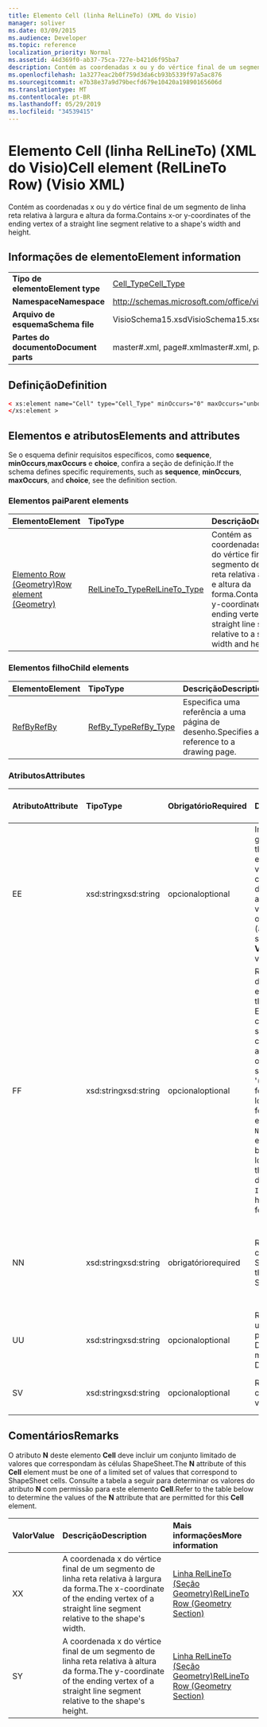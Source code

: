 ```yaml
---
title: Elemento Cell (linha RelLineTo) (XML do Visio)
manager: soliver
ms.date: 03/09/2015
ms.audience: Developer
ms.topic: reference
localization_priority: Normal
ms.assetid: 44d369f0-ab37-75ca-727e-b421d6f95ba7
description: Contém as coordenadas x ou y do vértice final de um segmento de linha reta relativa à largura e altura da forma.
ms.openlocfilehash: 1a3277eac2b0f759d3da6cb93b5339f97a5ac876
ms.sourcegitcommit: e7b38e37a9d79becfd679e10420a19890165606d
ms.translationtype: MT
ms.contentlocale: pt-BR
ms.lasthandoff: 05/29/2019
ms.locfileid: "34539415"
---
```

# <a name="cell-element-rellineto-row-visio-xml"></a><span data-ttu-id="317d6-103">Elemento Cell (linha RelLineTo) (XML do Visio)</span><span class="sxs-lookup"><span data-stu-id="317d6-103">Cell element (RelLineTo Row) (Visio XML)</span></span>

<span data-ttu-id="317d6-104">Contém as coordenadas x ou y do vértice final de um segmento de linha reta relativa à largura e altura da forma.</span><span class="sxs-lookup"><span data-stu-id="317d6-104">Contains x-or y-coordinates of the ending vertex of a straight line segment relative to a shape's width and height.</span></span>
  
## <a name="element-information"></a><span data-ttu-id="317d6-105">Informações de elemento</span><span class="sxs-lookup"><span data-stu-id="317d6-105">Element information</span></span>

|||
|:-----|:-----|
|<span data-ttu-id="317d6-106">**Tipo de elemento**</span><span class="sxs-lookup"><span data-stu-id="317d6-106">**Element type**</span></span> <br/> |[<span data-ttu-id="317d6-107">Cell_Type</span><span class="sxs-lookup"><span data-stu-id="317d6-107">Cell_Type</span></span>](cell_type-complextypevisio-xml.md) <br/> |
|<span data-ttu-id="317d6-108">**Namespace**</span><span class="sxs-lookup"><span data-stu-id="317d6-108">**Namespace**</span></span> <br/> |http://schemas.microsoft.com/office/visio/2012/main  <br/> |
|<span data-ttu-id="317d6-109">**Arquivo de esquema**</span><span class="sxs-lookup"><span data-stu-id="317d6-109">**Schema file**</span></span> <br/> |<span data-ttu-id="317d6-110">VisioSchema15.xsd</span><span class="sxs-lookup"><span data-stu-id="317d6-110">VisioSchema15.xsd</span></span>  <br/> |
|<span data-ttu-id="317d6-111">**Partes do documento**</span><span class="sxs-lookup"><span data-stu-id="317d6-111">**Document parts**</span></span> <br/> |<span data-ttu-id="317d6-112">master#.xml, page#.xml</span><span class="sxs-lookup"><span data-stu-id="317d6-112">master#.xml, page#.xml</span></span>  <br/> |
   
## <a name="definition"></a><span data-ttu-id="317d6-113">Definição</span><span class="sxs-lookup"><span data-stu-id="317d6-113">Definition</span></span>

```XML
< xs:element name="Cell" type="Cell_Type" minOccurs="0" maxOccurs="unbounded" >
</xs:element >
```

## <a name="elements-and-attributes"></a><span data-ttu-id="317d6-114">Elementos e atributos</span><span class="sxs-lookup"><span data-stu-id="317d6-114">Elements and attributes</span></span>

<span data-ttu-id="317d6-115">Se o esquema definir requisitos específicos, como **sequence**, **minOccurs**,**maxOccurs** e **choice**, confira a seção de definição.</span><span class="sxs-lookup"><span data-stu-id="317d6-115">If the schema defines specific requirements, such as **sequence**, **minOccurs**, **maxOccurs**, and **choice**, see the definition section.</span></span> 
  
### <a name="parent-elements"></a><span data-ttu-id="317d6-116">Elementos pai</span><span class="sxs-lookup"><span data-stu-id="317d6-116">Parent elements</span></span>

|<span data-ttu-id="317d6-117">**Elemento**</span><span class="sxs-lookup"><span data-stu-id="317d6-117">**Element**</span></span>|<span data-ttu-id="317d6-118">**Tipo**</span><span class="sxs-lookup"><span data-stu-id="317d6-118">**Type**</span></span>|<span data-ttu-id="317d6-119">**Descrição**</span><span class="sxs-lookup"><span data-stu-id="317d6-119">**Description**</span></span>|
|:-----|:-----|:-----|
|[<span data-ttu-id="317d6-120">Elemento Row (Geometry)</span><span class="sxs-lookup"><span data-stu-id="317d6-120">Row element (Geometry)</span></span>](row-element-geometry-sectionvisio-xml.md) <br/> |[<span data-ttu-id="317d6-121">RelLineTo_Type</span><span class="sxs-lookup"><span data-stu-id="317d6-121">RelLineTo_Type</span></span>](rellineto_type-complextypevisio-xml.md) <br/> |<span data-ttu-id="317d6-122">Contém as coordenadas x ou y do vértice final de um segmento de linha reta relativa à largura e altura da forma.</span><span class="sxs-lookup"><span data-stu-id="317d6-122">Contains x-or y-coordinates of the ending vertex of a straight line segment relative to a shape's width and height.</span></span>  <br/> |
   
### <a name="child-elements"></a><span data-ttu-id="317d6-123">Elementos filho</span><span class="sxs-lookup"><span data-stu-id="317d6-123">Child elements</span></span>

|<span data-ttu-id="317d6-124">**Elemento**</span><span class="sxs-lookup"><span data-stu-id="317d6-124">**Element**</span></span>|<span data-ttu-id="317d6-125">**Tipo**</span><span class="sxs-lookup"><span data-stu-id="317d6-125">**Type**</span></span>|<span data-ttu-id="317d6-126">**Descrição**</span><span class="sxs-lookup"><span data-stu-id="317d6-126">**Description**</span></span>|
|:-----|:-----|:-----|
|[<span data-ttu-id="317d6-127">RefBy</span><span class="sxs-lookup"><span data-stu-id="317d6-127">RefBy</span></span>](refby-element-cell_type-complextypevisio-xml.md) <br/> |[<span data-ttu-id="317d6-128">RefBy_Type</span><span class="sxs-lookup"><span data-stu-id="317d6-128">RefBy_Type</span></span>](refby_type-complextypevisio-xml.md) <br/> |<span data-ttu-id="317d6-129">Especifica uma referência a uma página de desenho.</span><span class="sxs-lookup"><span data-stu-id="317d6-129">Specifies a reference to a drawing page.</span></span>  <br/> |
   
### <a name="attributes"></a><span data-ttu-id="317d6-130">Atributos</span><span class="sxs-lookup"><span data-stu-id="317d6-130">Attributes</span></span>

|<span data-ttu-id="317d6-131">**Atributo**</span><span class="sxs-lookup"><span data-stu-id="317d6-131">**Attribute**</span></span>|<span data-ttu-id="317d6-132">**Tipo**</span><span class="sxs-lookup"><span data-stu-id="317d6-132">**Type**</span></span>|<span data-ttu-id="317d6-133">**Obrigatório**</span><span class="sxs-lookup"><span data-stu-id="317d6-133">**Required**</span></span>|<span data-ttu-id="317d6-134">**Descrição**</span><span class="sxs-lookup"><span data-stu-id="317d6-134">**Description**</span></span>|<span data-ttu-id="317d6-135">**Valores possíveis**</span><span class="sxs-lookup"><span data-stu-id="317d6-135">**Possible values**</span></span>|
|:-----|:-----|:-----|:-----|:-----|
|<span data-ttu-id="317d6-136">E</span><span class="sxs-lookup"><span data-stu-id="317d6-136">E</span></span>  <br/> |<span data-ttu-id="317d6-137">xsd:string</span><span class="sxs-lookup"><span data-stu-id="317d6-137">xsd:string</span></span>  <br/> |<span data-ttu-id="317d6-138">opcional</span><span class="sxs-lookup"><span data-stu-id="317d6-138">optional</span></span>  <br/> |<span data-ttu-id="317d6-139">Indica que a fórmula gera um erro.</span><span class="sxs-lookup"><span data-stu-id="317d6-139">Indicates that the formula evaluates to an error.</span></span> <span data-ttu-id="317d6-140">O valor de **E** é atual (uma cadeia de mensagem de erro); o valor do atributo **V** é o último valor válido.</span><span class="sxs-lookup"><span data-stu-id="317d6-140">The value of **E** is the current value (an error message string); the value of the **V** attribute is the last valid value.</span></span>  <br/> |<span data-ttu-id="317d6-141">Uma cadeia de caracteres de mensagem de erro.</span><span class="sxs-lookup"><span data-stu-id="317d6-141">An error message string.</span></span>  <br/> |
|<span data-ttu-id="317d6-142">F</span><span class="sxs-lookup"><span data-stu-id="317d6-142">F</span></span>  <br/> |<span data-ttu-id="317d6-143">xsd:string</span><span class="sxs-lookup"><span data-stu-id="317d6-143">xsd:string</span></span>  <br/> |<span data-ttu-id="317d6-144">opcional</span><span class="sxs-lookup"><span data-stu-id="317d6-144">optional</span></span>  <br/> | <span data-ttu-id="317d6-145">Representa a fórmula do elemento.</span><span class="sxs-lookup"><span data-stu-id="317d6-145">Represents the element's formula.</span></span> <span data-ttu-id="317d6-146">Esse atributo pode conter uma das seguintes cadeias de caracteres:</span><span class="sxs-lookup"><span data-stu-id="317d6-146">This attribute can contain one of the following strings:</span></span>  <br/>  <span data-ttu-id="317d6-147">'(alguma fórmula)' se a fórmula existir localmente</span><span class="sxs-lookup"><span data-stu-id="317d6-147">'(some formula)' if the formula exists locally</span></span>  <br/>  <span data-ttu-id="317d6-148">`No Formula` se a fórmula estiver excluída ou bloqueada localmente</span><span class="sxs-lookup"><span data-stu-id="317d6-148">`No Formula` if the formula is locally deleted or blocked</span></span>  <br/>  <span data-ttu-id="317d6-149">`Inh` se a fórmula for herdada.</span><span class="sxs-lookup"><span data-stu-id="317d6-149">`Inh` if the formula is inherited.</span></span>  <br/> |<span data-ttu-id="317d6-150">Uma fórmula.</span><span class="sxs-lookup"><span data-stu-id="317d6-150">A formula.</span></span>  <br/> |
|<span data-ttu-id="317d6-151">N</span><span class="sxs-lookup"><span data-stu-id="317d6-151">N</span></span>  <br/> |<span data-ttu-id="317d6-152">xsd:string</span><span class="sxs-lookup"><span data-stu-id="317d6-152">xsd:string</span></span>  <br/> |<span data-ttu-id="317d6-153">obrigatório</span><span class="sxs-lookup"><span data-stu-id="317d6-153">required</span></span>  <br/> |<span data-ttu-id="317d6-154">Representa o nome da célula ShapeSheet.</span><span class="sxs-lookup"><span data-stu-id="317d6-154">Represents the name of the ShapeSheet cell.</span></span>  <br/> |<span data-ttu-id="317d6-155">O nome da célula ShapeSheet.</span><span class="sxs-lookup"><span data-stu-id="317d6-155">The name of the ShapeSheet cell.</span></span>  <br/> <span data-ttu-id="317d6-156">Confira a seção Comentários abaixo.</span><span class="sxs-lookup"><span data-stu-id="317d6-156">See the Remarks section below.</span></span>  <br/> |
|<span data-ttu-id="317d6-157">U</span><span class="sxs-lookup"><span data-stu-id="317d6-157">U</span></span>  <br/> |<span data-ttu-id="317d6-158">xsd:string</span><span class="sxs-lookup"><span data-stu-id="317d6-158">xsd:string</span></span>  <br/> |<span data-ttu-id="317d6-159">opcional</span><span class="sxs-lookup"><span data-stu-id="317d6-159">optional</span></span>  <br/> |<span data-ttu-id="317d6-160">Representa uma unidade de medida. O padrão é DL.</span><span class="sxs-lookup"><span data-stu-id="317d6-160">Represents a unit of measure The default is DL.</span></span>  <br/> |<span data-ttu-id="317d6-161">As unidades da célula.</span><span class="sxs-lookup"><span data-stu-id="317d6-161">The units of the cell.</span></span>  <br/> |
|<span data-ttu-id="317d6-162">S</span><span class="sxs-lookup"><span data-stu-id="317d6-162">V</span></span>  <br/> |<span data-ttu-id="317d6-163">xsd:string</span><span class="sxs-lookup"><span data-stu-id="317d6-163">xsd:string</span></span>  <br/> |<span data-ttu-id="317d6-164">opcional</span><span class="sxs-lookup"><span data-stu-id="317d6-164">optional</span></span>  <br/> |<span data-ttu-id="317d6-165">Representa o valor da célula.</span><span class="sxs-lookup"><span data-stu-id="317d6-165">Represents the value of the cell.</span></span>  <br/> |<span data-ttu-id="317d6-166">O valor da célula ShapeSheet.</span><span class="sxs-lookup"><span data-stu-id="317d6-166">The value of the ShapeSheet cell.</span></span>  <br/> |
   
## <a name="remarks"></a><span data-ttu-id="317d6-167">Comentários</span><span class="sxs-lookup"><span data-stu-id="317d6-167">Remarks</span></span>

<span data-ttu-id="317d6-168">O atributo **N** deste elemento **Cell** deve incluir um conjunto limitado de valores que correspondam às células ShapeSheet.</span><span class="sxs-lookup"><span data-stu-id="317d6-168">The **N** attribute of this **Cell** element must be one of a limited set of values that correspond to ShapeSheet cells.</span></span> <span data-ttu-id="317d6-169">Consulte a tabela a seguir para determinar os valores do atributo **N** com permissão para este elemento **Cell**.</span><span class="sxs-lookup"><span data-stu-id="317d6-169">Refer to the table below to determine the values of the **N** attribute that are permitted for this **Cell** element.</span></span> 
  
|<span data-ttu-id="317d6-170">**Valor**</span><span class="sxs-lookup"><span data-stu-id="317d6-170">**Value**</span></span>|<span data-ttu-id="317d6-171">**Descrição**</span><span class="sxs-lookup"><span data-stu-id="317d6-171">**Description**</span></span>|<span data-ttu-id="317d6-172">**Mais informações**</span><span class="sxs-lookup"><span data-stu-id="317d6-172">**More information**</span></span>|
|:-----|:-----|:-----|
|<span data-ttu-id="317d6-173">X</span><span class="sxs-lookup"><span data-stu-id="317d6-173">X</span></span>  <br/> |<span data-ttu-id="317d6-174">A coordenada x do vértice final de um segmento de linha reta relativa à largura da forma.</span><span class="sxs-lookup"><span data-stu-id="317d6-174">The x-coordinate of the ending vertex of a straight line segment relative to the shape's width.</span></span>  <br/> |[<span data-ttu-id="317d6-175">Linha RelLineTo (Seção Geometry)</span><span class="sxs-lookup"><span data-stu-id="317d6-175">RelLineTo Row (Geometry Section)</span></span>](rellineto-row-geometry-section.md) <br/> |
|<span data-ttu-id="317d6-176">S</span><span class="sxs-lookup"><span data-stu-id="317d6-176">Y</span></span>  <br/> |<span data-ttu-id="317d6-177">A coordenada x do vértice final de um segmento de linha reta relativa à altura da forma.</span><span class="sxs-lookup"><span data-stu-id="317d6-177">The y-coordinate of the ending vertex of a straight line segment relative to the shape's height.</span></span>  <br/> |[<span data-ttu-id="317d6-178">Linha RelLineTo (Seção Geometry)</span><span class="sxs-lookup"><span data-stu-id="317d6-178">RelLineTo Row (Geometry Section)</span></span>](rellineto-row-geometry-section.md) <br/> |
   

